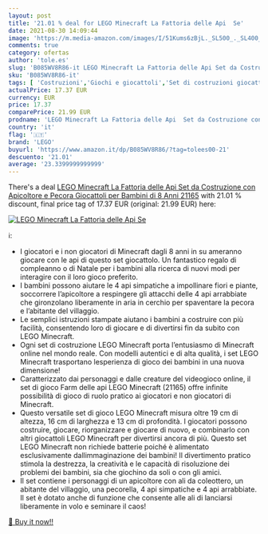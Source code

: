 ```yaml
---
layout: post
title: '21.01 % deal for LEGO Minecraft La Fattoria delle Api  Se'
date: 2021-08-30 14:09:44
image: 'https://m.media-amazon.com/images/I/51Kums6zBjL._SL500_._SL400_.jpg'
comments: true
category: ofertas
author: 'tole.es'
slug: 'B085WV8R86-it LEGO Minecraft La Fattoria delle Api Set da Costruzione...'
sku: 'B085WV8R86-it'
tags: [ 'Costruzioni','Giochi e giocattoli','Set di costruzioni giocattolo','lego', ]
actualPrice: 17.37 EUR
currency: EUR
price: 17.37
comparePrice: 21.99 EUR
prodname: 'LEGO Minecraft La Fattoria delle Api  Set da Costruzione con Apicoltore e Pecora  Giocattoli per Bambini di 8 Anni  21165'
country: 'it'
flag: '🇮🇹'
brand: 'LEGO'
buyurl: 'https://www.amazon.it/dp/B085WV8R86/?tag=tolees00-21'
descuento: '21.01'
average: '23.3399999999999'
---
```


There's a deal [LEGO Minecraft La Fattoria delle Api  Set da Costruzione con Apicoltore e Pecora  Giocattoli per Bambini di 8 Anni  21165](https://www.amazon.it/dp/B085WV8R86/?tag=tolees00-21)  with  21.01 % discount, final price tag of  17.37 EUR (original: 21.99 EUR) here:

[![LEGO Minecraft La Fattoria delle Api  Se](https://m.media-amazon.com/images/I/51Kums6zBjL._SL500_._SL400_.jpg)](https://www.amazon.it/dp/B085WV8R86/?tag=tolees00-21)

ℹ️:

- I giocatori e i non giocatori di Minecraft dagli 8 anni in su ameranno giocare con le api di questo set giocattolo. Un fantastico regalo di compleanno o di Natale per i bambini alla ricerca di nuovi modi per interagire con il loro gioco preferito.
- I bambini possono aiutare le 4 api simpatiche a impollinare fiori e piante, soccorrere l’apicoltore a respingere gli attacchi delle 4 api arrabbiate che gironzolano liberamente in aria in cerchio per spaventare la pecora e l’abitante del villaggio.
- Le semplici istruzioni stampate aiutano i bambini a costruire con più facilità, consentendo loro di giocare e di divertirsi fin da subito con LEGO Minecraft.
- Ogni set di costruzione LEGO Minecraft porta l’entusiasmo di Minecraft online nel mondo reale. Con modelli autentici e di alta qualità, i set LEGO Minecraft trasportano lesperienza di gioco dei bambini in una nuova dimensione!
- Caratterizzato dai personaggi e dalle creature del videogioco online, il set di gioco Farm delle api LEGO Minecraft (21165) offre infinite possibilità di gioco di ruolo pratico ai giocatori e non giocatori di Minecraft.
- Questo versatile set di gioco LEGO Minecraft misura oltre 19 cm di altezza, 16 cm di larghezza e 13 cm di profondità. I giocatori possono costruire, giocare, riorganizzare e giocare di nuovo, e combinarlo con altri giocattoli LEGO Minecraft per divertirsi ancora di più. Questo set LEGO Minecraft non richiede batterie poiché è alimentato esclusivamente dallimmaginazione dei bambini! Il divertimento pratico stimola la destrezza, la creatività e le capacità di risoluzione dei problemi dei bambini, sia che giochino da soli o con gli amici.
- Il set contiene i personaggi di un apicoltore con ali da coleottero, un abitante del villaggio, una pecorella, 4 api simpatiche e 4 api arrabbiate. Il set è dotato anche di funzione che consente alle ali di lanciarsi liberamente in volo e seminare il caos!

[🛒 Buy it now!!](https://www.amazon.it/dp/B085WV8R86/?tag=tolees00-21)
